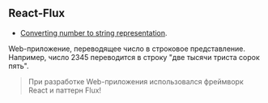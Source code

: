 ## React-Flux 
- [Converting number to string representation](https://maksimdubovyi.github.io/React-Flux/).

Web-приложение, переводящее число в строковое представление.
Например, число 2345 переводится в строку "две 
тысячи триста сорок пять".
> При разработке Web-приложения использовался фреймворк React и паттерн Flux!
